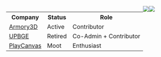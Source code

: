<div style="display: flex; flex-direction: row;">
  <div align="center">
    <table>
      <tr>
        <th>Company</th>
        <th>Status</th>
        <th>Role</th>
      </tr>
      <tr>
        <td><a href="https://armory3d.org">Armory3D</a></td>
        <td>Active</td>
        <td>Contributor</td>
      </tr>
      <tr>
        <td><a href="https://upbge.org">UPBGE</a></td>
        <td>Retired</td>
        <td>Co-Admin + Contributor </td>
      </tr>
      <tr>
        <td><a href="https://playcanvas.com">PlayCanvas</a></td>
        <td>Moot</td>
        <td>Enthusiast</td>
      </tr>
    </table>
  </div>

  <img align="center" src="https://github-readme-stats.vercel.app/api?username=rpaladin&theme=dark&show_icons=true)](https://github.com/anuraghazra/github-readme-stats"/>

  <img align="center" src="https://github-readme-stats.vercel.app/api/top-langs/?username=rpaladin&layout=compact&theme=dark&show_icons=true" />
  
</div>
